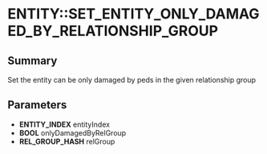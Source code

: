 # ENTITY::SET_ENTITY_ONLY_DAMAGED_BY_RELATIONSHIP_GROUP

## Summary
Set the entity can be only damaged by peds in the given relationship group

## Parameters
* **ENTITY_INDEX** entityIndex
* **BOOL** onlyDamagedByRelGroup
* **REL_GROUP_HASH** relGroup